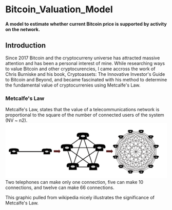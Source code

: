 # Bitcoin_Valuation_Model
#### A model to estimate whether current Bitcoin price is supported by activity on the network.

## Introduction
Since 2017 Bitcoin and the cryptocurreny universe has attracted massive attention and has been a personal interest of mine. While researching ways to value Bitcoin and other cryptocurencies, I came accross the work of Chris Burniske and his book, Cryptoassets: The Innovative Investor's Guide to Bitcoin and Beyond, and became fascinated with his method to determine the fundamental value of cryptocurrenies using Metcalfe's Law.

### Metcalfe's Law
Metcalfe's Law, states that the value of a telecommunications network is proportional to the square of the number of connected users of the system (NV ~ n2).
![Metcalfe's Law Graphic](resources\metcalfe.png)
Two telephones can make only one connection, five can make 10 connections, and twelve can make 66 connections.

This graphic pulled from wikipedia nicely illustrates the significance of Metcalfe's Law.

